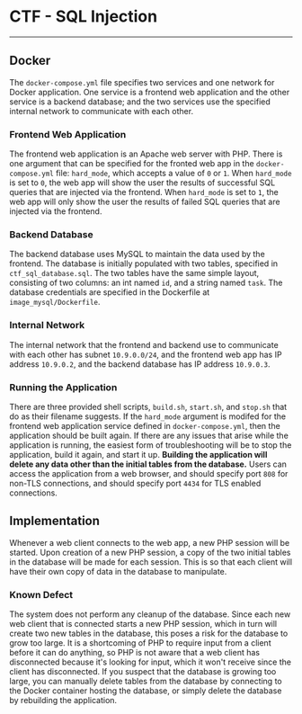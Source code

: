 # CTF - SQL Injection

---

## Docker

The `docker-compose.yml` file specifies two services and one network for Docker application.
One service is a frontend web application and the other service is a backend database; and the two services use the specified internal network to communicate with each other.

### Frontend Web Application

The frontend web application is an Apache web server with PHP.
There is one argument that can be specified for the fronted web app in the `docker-compose.yml` file: `hard_mode`, which accepts a value of `0` or `1`.
When `hard_mode` is set to `0`, the web app will show the user the results of successful SQL queries that are injected via the frontend.
When `hard_mode` is set to `1`, the web app will only show the user the results of failed SQL queries that are injected via the frontend.

### Backend Database

The backend database uses MySQL to maintain the data used by the frontend.
The database is initially populated with two tables, specified in `ctf_sql_database.sql`.
The two tables have the same simple layout, consisting of two columns: an int named `id`, and a string named `task`.
The database credentials are specified in the Dockerfile at `image_mysql/Dockerfile`.

### Internal Network

The internal network that the frontend and backend use to communicate with each other has subnet `10.9.0.0/24`, and the frontend web app has IP address `10.9.0.2`, and the backend database has IP address `10.9.0.3`.

### Running the Application

There are three provided shell scripts, `build.sh`, `start.sh`, and `stop.sh` that do as their filename suggests.
If the `hard_mode` argument is modifed for the frontend web application service defined in `docker-compose.yml`, then the application should be built again.
If there are any issues that arise while the application is running, the easiest form of troubleshooting will be to stop the application, build it again, and start it up.
**Building the application will delete any data other than the initial tables from the database.**
Users can access the application from a web browser, and should specify port `808` for non-TLS connections, and should specify port `4434` for TLS enabled connections. 

## Implementation

Whenever a web client connects to the web app, a new PHP session will be started.
Upon creation of a new PHP session, a copy of the two initial tables in the database will be made for each session.
This is so that each client will have their own copy of data in the database to manipulate.

### Known Defect

The system does not perform any cleanup of the database.
Since each new web client that is connected starts a new PHP session, which in turn will create two new tables in the database, this poses a risk for the database to grow too large.
It is a shortcoming of PHP to require input from a client before it can do anything, so PHP is not aware that a web client has disconnected because it's looking for input, which it won't receive since the client has disconnected.
If you suspect that the database is growing too large, you can manually delete tables from the database by connecting to the Docker container hosting the database, or simply delete the database by rebuilding the application.
